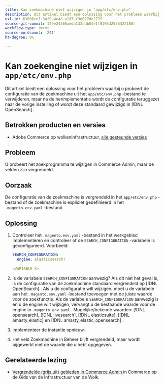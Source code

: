 ```yaml
---
title: Kan zoekmachine niet wijzigen in "app/etc/env.php"
description: Dit artikel biedt een oplossing voor het probleem waarbij u het zoekprogramma probeert te wijzigen in Commerce Admin, maar de velden zijn vergrendeld.
exl-id: 61006ce7-34f9-4e4d-a197-f3d627dd277f
source-git-commit: 129e24366aedb132adb84e1f0196d2536422180f
workflow-type: tm+mt
source-wordcount: '241'
ht-degree: 0%

---
```


# Kan zoekengine niet wijzigen in `app/etc/env.php`

Dit artikel biedt een oplossing voor het probleem waarbij u probeert de configuratie van de zoekmachine uit het `app/etc/env.php` -bestand te verwijderen, maar na de herimplementatie wordt de configuratie teruggezet naar de vorige instelling of wordt deze standaard gewijzigd in [!DNL OpenSearch] .

## Betrokken producten en versies

* Adobe Commerce op wolkeninfrastructuur, [ alle gesteunde versies ](https://magento.com/sites/default/files/magento-software-lifecycle-policy.pdf)

## Probleem

U probeert het zoekprogramma te wijzigen in Commerce Admin, maar de velden zijn vergrendeld.

## Oorzaak

De configuratie van de zoekmachine is vergrendeld in het `app/etc/env.php` -bestand of de zoekmachine is expliciet gedefinieerd in het `.magento.env.yaml` -bestand.

## Oplossing

1. Controleer het `.magento.env.yaml` -bestand in het werkgebied Implementeren en controleer of de `SEARCH_CONFIGURATION` -variabele is geconfigureerd. Voorbeeld:

   ```yaml
   SEARCH_CONFIGURATION:
     engine: elasticsearch7
     ...
   <VARIABLE X>
   ```

1. Is de variabele `SEARCH_CONFIGURATION` aanwezig? Als dit niet het geval is, is de configuratie van de zoekmachine standaard vergrendeld op [!DNL OpenSearch] . Als u de configuratie wilt wijzigen, moet u de variabele aan het `.magento.env.yaml` -bestand toevoegen met de juiste waarde voor de zoekfunctie. Als de variabele `SEARCH_CONFIGURATION` aanwezig is en u de engine wilt wijzigen, vervangt u de bestaande waarde voor de engine in `.magento.env.yaml` . Mogelijke/bekende waarden: [!DNL opensearch], [!DNL livesearch], [!DNL elasticsuite], [!DNL amasty_elastic] en [!DNL amasty_elastic_opensearch] .
1. Implementeer de instantie opnieuw.
1. Het veld Zoekmachine in Beheer blijft vergrendeld, maar wordt bijgewerkt met de waarde die u hebt opgegeven.

## Gerelateerde lezing

* [ Vergrendelde (grijs uit) gebieden in Commerce Admin ](https://experienceleague.adobe.com/en/docs/experience-cloud-kcs/kbarticles/ka-26879) in Commerce op de Gids van de Infrastructuur van de Wolk.
